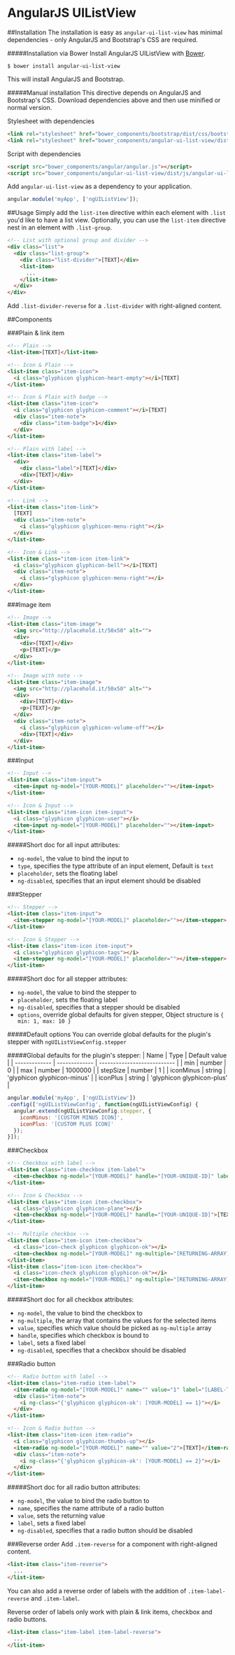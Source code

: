 # AngularJS UIListView

##Installation
The installation is easy as `angular-ui-list-view` has minimal dependencies - only AngularJS and Bootstrap's CSS are required.

#####Installation via Bower
Install AngularJS UIListView with [Bower](https://github.com/bower/bower).

```shell
$ bower install angular-ui-list-view
```

This will install AngularJS and Bootstrap.

#####Manual installation
This directive depends on AngularJS and Bootstrap's CSS. Download dependencies above and then use minified or normal version.

Stylesheet with dependencies

```html
<link rel="stylesheet" href="bower_components/bootstrap/dist/css/bootstrap.css">
<link rel="stylesheet" href="bower_components/angular-ui-list-view/dist/css/angular-ui-list-view.css">
```

Script with dependencies

``` html
<script src="bower_components/angular/angular.js"></script>
<script src="bower_components/angular-ui-list-view/dist/js/angular-ui-list-view.js"></script>
```

Add `angular-ui-list-view` as a dependency to your application.

```js
angular.module('myApp', ['ngUIListView']);
```

##Usage
Simply add the `list-item` directive within each element with `.list` you'd like to have a list view. Optionally, you can use the `list-item` directive nest in an element with `.list-group`.

```html
<!-- List with optional group and divider -->
<div class="list">
  <div class="list-group">
    <div class="list-divider">[TEXT]</div>
    <list-item>
      ...
    </list-item>
  </div>
</div>
```

Add `.list-divider-reverse` for a `.list-divider` with right-aligned content.

##Components

###Plain & link item
```html
<!-- Plain -->
<list-item>[TEXT]</list-item>

<!-- Icon & Plain -->
<list-item class="item-icon">
  <i class="glyphicon glyphicon-heart-empty"></i>[TEXT]
</list-item>

<!-- Icon & Plain with badge -->
<list-item class="item-icon">
  <i class="glyphicon glyphicon-comment"></i>[TEXT]
  <div class="item-note">
    <div class="item-badge">1</div>
  </div>
</list-item>

<!-- Plain with label -->
<list-item class="item-label">
  <div>
    <div class="label">[TEXT]</div>
    <div>[TEXT]</div>
  </div>
</list-item>

<!-- Link -->
<list-item class="item-link">
  [TEXT]
  <div class="item-note">
    <i class="glyphicon glyphicon-menu-right"></i>
  </div>
</list-item>

<!-- Icon & Link -->
<list-item class="item-icon item-link">
  <i class="glyphicon glyphicon-bell"></i>[TEXT]
  <div class="item-note">
    <i class="glyphicon glyphicon-menu-right"></i>
  </div>
</list-item>
```

###Image item
```html
<!-- Image -->
<list-item class="item-image">
  <img src="http://placehold.it/50x50" alt="">
  <div>
    <div>[TEXT]</div>
    <p>[TEXT]</p>
  </div>
</list-item>

<!-- Image with note -->
<list-item class="item-image">
  <img src="http://placehold.it/50x50" alt="">
  <div>
    <div>[TEXT]</div>
    <p>[TEXT]</p>
  </div>
  <div class="item-note">
    <i class="glyphicon glyphicon-volume-off"></i>
    <div>[TEXT]</div>
  </div>
</list-item>
```

###Input
```html
<!-- Input -->
<list-item class="item-input">
  <item-input ng-model="[YOUR-MODEL]" placeholder=""></item-input>
</list-item>

<!-- Icon & Input -->
<list-item class="item-icon item-input">
  <i class="glyphicon glyphicon-user"></i>
  <item-input ng-model="[YOUR-MODEL]" placeholder=""></item-input>
</list-item>
```

#####Short doc for all input attributes:
* `ng-model`, the value to bind the input to
* `type`, specifies the type attribute of an input element, Default is `text`
* `placeholder`, sets the floating label
* `ng-disabled`, specifies that an input element should be disabled

###Stepper
```html
<!-- Stepper -->
<list-item class="item-input">
  <item-stepper ng-model="[YOUR-MODEL]" placeholder=""></item-stepper>
</list-item>

<!-- Icon & Stepper -->
<list-item class="item-icon item-input">
  <i class="glyphicon glyphicon-tags"></i>
  <item-stepper ng-model="[YOUR-MODEL]" placeholder=""></item-stepper>
</list-item>
```

#####Short doc for all stepper attributes:
* `ng-model`, the value to bind the stepper to
* `placeholder`, sets the floating label
* `ng-disabled`, specifies that a stepper should be disabled
* `options`, override global defaults for given stepper, Object structure is `{ min: 1, max: 10 }`

#####Default options
You can override global defaults for the plugin's stepper with `ngUIListViewConfig.stepper`

#####Global defaults for the plugin's stepper:
| Name          | Type          | Default value               |
| ------------- | ------------- | --------------------------- |
| min           | number        | 0                           |
| max           | number        | 1000000                     |
| stepSize      | number        | 1                           |
| iconMinus     | string        | 'glyphicon glyphicon-minus' |
| iconPlus      | string        | 'glyphicon glyphicon-plus'  |

```js
angular.module('myApp', ['ngUIListView'])
.config(['ngUIListViewConfig', function(ngUIListViewConfig) {
  angular.extend(ngUIListViewConfig.stepper, {
    iconMinus: '[CUSTOM MINUS ICON]',
    iconPlus: '[CUSTOM PLUS ICON]'
  });
}]);
```

###Checkbox
```html
<!-- Checkbox with label -->
<list-item class="item-checkbox item-label">
  <item-checkbox ng-model="[YOUR-MODEL]" handle="[YOUR-UNIQUE-ID]" label="[LABEL-TEXT]">[TEXT]</item-checkbox>
</list-item>

<!-- Icon & Checkbox -->
<list-item class="item-icon item-checkbox">
  <i class="glyphicon glyphicon-plane"></i>
  <item-checkbox ng-model="[YOUR-MODEL]" handle="[YOUR-UNIQUE-ID]">[TEXT]</item-checkbox>
</list-item>

<!-- Multiple checkbox -->
<list-item class="item-icon item-checkbox">
  <i class="icon-check glyphicon glyphicon-ok"></i>
  <item-checkbox ng-model="[YOUR-MODEL]" ng-multiple="[RETURNING-ARRAY]" value="1">[TEXT]</item-checkbox>
</list-item>
<list-item class="item-icon item-checkbox">
  <i class="icon-check glyphicon glyphicon-ok"></i>
  <item-checkbox ng-model="[YOUR-MODEL]" ng-multiple="[RETURNING-ARRAY]" value="2">[TEXT]</item-checkbox>
</list-item>
```

#####Short doc for all checkbox attributes:
* `ng-model`, the value to bind the checkbox to
* `ng-multiple`, the array that contains the values for the selected items
* `value`, specifies which value should be picked as `ng-multiple` array
* `handle`, specifies which checkbox is bound to
* `label`, sets a fixed label
* `ng-disabled`, specifies that a checkbox should be disabled

###Radio button
```html
<!-- Radio button with label -->
<list-item class="item-radio item-label">
  <item-radio ng-model="[YOUR-MODEL]" name="" value="1" label="[LABEL-TEXT]">[TEXT]</item-radio>
  <div class="item-note">
    <i ng-class="{'glyphicon glyphicon-ok': [YOUR-MODEL] == 1}"></i>
  </div>
</list-item>

<!-- Icon & Radio button -->
<list-item class="item-icon item-radio">
  <i class="glyphicon glyphicon-thumbs-up"></i>
  <item-radio ng-model="[YOUR-MODEL]" name="" value="2">[TEXT]</item-radio>
  <div class="item-note">
    <i ng-class="{'glyphicon glyphicon-ok': [YOUR-MODEL] == 2}"></i>
  </div>
</list-item>
```

#####Short doc for all radio button attributes:
* `ng-model`, the value to bind the radio button to
* `name`, specifies the name attribute of a radio button
* `value`, sets the returning value
* `label`, sets a fixed label
* `ng-disabled`, specifies that a radio button should be disabled

###Reverse order
Add `.item-reverse` for a component with right-aligned content.

```html
<list-item class="item-reverse">
  ...
</list-item>
```

You can also add a reverse order of labels with the addition of `.item-label-reverse` and `.item-label`.

Reverse order of labels only work with plain & link items, checkbox and radio buttons.

```html
<list-item class="item-label item-label-reverse">
  ...
</list-item>
```